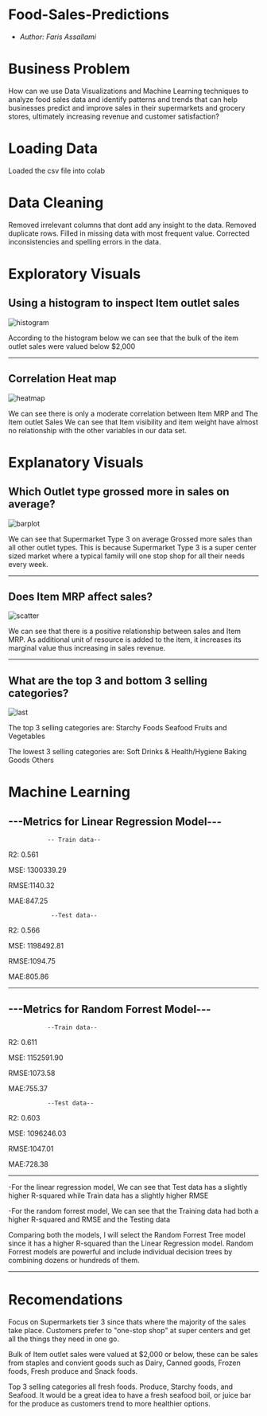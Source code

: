 # Food-Sales-Predictions
- *Author: Faris Assallami*
#  Business Problem

How can we use Data Visualizations and Machine Learning techniques to analyze food sales data and identify patterns and trends that can help businesses predict and improve sales in their supermarkets and grocery stores, ultimately increasing revenue and customer satisfaction?


#  Loading Data

Loaded the csv file into colab

# Data Cleaning

Removed irrelevant columns that dont add any insight to the data.  Removed duplicate rows.  Filled in missing data with most frequent value.  Corrected inconsistencies and spelling errors in the data.

# Exploratory Visuals

## Using a histogram to inspect Item outlet sales

 
![histogram](https://user-images.githubusercontent.com/111199631/224218812-cf6aaeea-a789-4c94-8614-d359dbacad95.png)

 According to the histogram below we can see that the bulk of the 
 item outlet sales were valued below $2,000
 
 
---------------------------------------------

## Correlation Heat map

![heatmap](https://user-images.githubusercontent.com/111199631/224219438-1671d257-eebc-4ea2-b6e9-37f0fe69adf4.png)

We can see there is only a moderate correlation between Item MRP and The Item outlet Sales 
 We can see that Item visibility and item weight have almost no relationship with the other variables in our data set.
 
 
# Explanatory Visuals

## Which Outlet type grossed more in sales on average?


![barplot](https://user-images.githubusercontent.com/111199631/224219702-09f01a96-aef0-447d-a6ee-7b131977d6ab.png)

We can see that Supermarket Type 3 on average Grossed more sales than all other outlet types. This is because Supermarket Type 3 is a super center sized market where a typical family will one stop shop for all their needs every week.

---------------------------------------------


## Does Item MRP affect sales?

![scatter](https://user-images.githubusercontent.com/111199631/224219839-30e50a76-26ed-426c-9b86-a5dcd3f3f7b7.png)

We can see that there is a positive relationship between sales and Item MRP. As additional unit of resource is added to the item, it increases its marginal value thus increasing in sales revenue.


---------------------------------------------


## What are the top 3 and bottom 3 selling categories?

![last](https://user-images.githubusercontent.com/111199631/224219985-69bae4f1-a76c-4988-8f7e-844c4b6e4b04.png)

The top 3 selling categories are:
Starchy Foods
Seafood
Fruits and Vegetables

The lowest 3 selling categories are:
Soft Drinks & Health/Hygiene
Baking Goods
Others

# Machine Learning
## ---Metrics for Linear Regression Model---

               -- Train data-- 
 R2: 0.561  
 
 MSE: 1300339.29   
 
 RMSE:1140.32  
 
 MAE:847.25

                --Test data-- 
 R2: 0.566   
 
 MSE: 1198492.81  
 
 RMSE:1094.75  
 
 MAE:805.86


---------------------------------------------

## ---Metrics for Random Forrest Model---

               --Train data-- 
 R2: 0.611   
 
 MSE: 1152591.90   
 
 RMSE:1073.58   
 
 MAE:755.37

               --Test data-- 
 R2: 0.603   
 
 MSE: 1096246.03   
 
 RMSE:1047.01  
 
 MAE:728.38
 
 --------------------------------------------
 
-For the linear regression model, We can see that Test data has a slightly higher R-squared while Train data has a slightly higher RMSE

-For the random forrest model, We can see that the Training data had both a higher R-squared and RMSE and the Testing data

Comparing both the models, I will select the Random Forrest Tree model since it has a higher R-squared than the Linear Regression model. Random Forrest models are powerful and include individual decision trees by combining dozens or hundreds of them.

-----------------------------------------------

# Recomendations

Focus on Supermarkets tier 3 since thats where the majority of the sales take place.  Customers prefer to "one-stop shop" at super centers and get all the things they need in one go.

Bulk of Item outlet sales were valued at $2,000 or below, these can be sales from staples and convient goods such as Dairy, Canned goods, Frozen foods, Fresh produce and Snack foods.

Top 3 selling categories all fresh foods.  Produce, Starchy foods, and Seafood.  It would be a great idea to have a fresh seafood boil, or juice bar for the produce as customers trend to more healthier options. 


